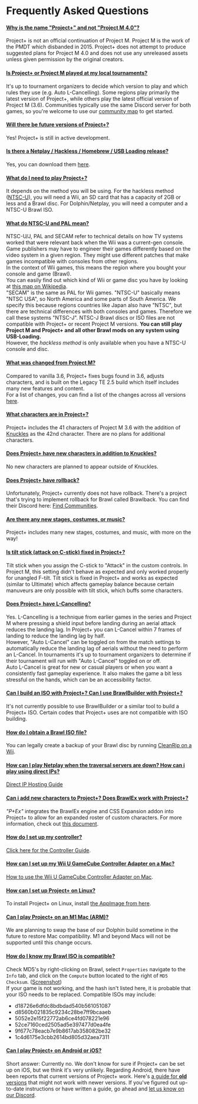 # Frequently Asked Questions

#### [Why is the name "Project+" and not "Project M 4.0"?](#name)
Project+ is not an official continuation of Project M. Project M is the work of the PMDT which disbanded in 2015. Project+ does not attempt to produce suggested plans for Project M 4.0 and does not use any unreleased assets unless given permission by the original creators.

#### [Is Project+ or Project M played at my local tournaments?](#played-at-my-tournament)
It's up to tournament organizers to decide which version to play and which rules they use (e.g. Auto L-Cancelling).
Some regions play primarily the latest version of Project+, while others play the latest official version of Project M (3.6).
Communities typically use the same Discord server for both games, so you're welcome to use our [community map](/find-communities) to get started.

#### [Will there be future versions of Project+?](#future-versions)
Yes! Project+ is still in active development.

#### [Is there a Netplay / Hackless / Homebrew / USB Loading release?](#releases)
Yes, you can download them [here](/download).

#### [What do I need to play Project+?](#requirements)
It depends on the method you will be using. For the hackless method ([NTSC-U](#ntsc-pal)), you will need a Wii, an SD card that has a capacity of 2GB or less and a Brawl disc. For Dolphin/Netplay, you will need a computer and a NTSC-U Brawl ISO.

#### [What do NTSC-U and PAL mean?](#ntsc-pal)
NTSC-U/J, PAL and SECAM refer to technical details on how TV systems worked that were relevant back when the Wii was a current-gen console. Game publishers may have to engineer their games differently based on the video system in a given region. They might use different patches that make games incompatible with consoles from other regions.\
In the context of Wii games, this means the region where you bought your console and game (Brawl).\
You can easily find out which kind of Wii or game disc you have by looking at [this map on Wikipedia](https://upload.wikimedia.org/wikipedia/commons/0/0d/PAL-NTSC-SECAM.svg).\
"SECAM" is the same as PAL for Wii games. "NTSC-U" basically means "NTSC USA", so North America and some parts of South America. We specify this because regions countries like Japan also have "NTSC", but there are technical differences with both consoles and games. Therefore we call these systems "NTSC-J". NTSC-J Brawl discs or ISO files are not compatible with Project+ or recent Project M versions. **You can still play Project M and Project+ and all other Brawl mods on any system using __USB-Loading__.**\
However, the *hackless method* is only available when you have a NTSC-U console and disc.

#### [What was changed from Project M?](#changes)
Compared to vanilla 3.6, Project+ fixes bugs found in 3.6, adjusts characters, and is built on the Legacy TE 2.5 build which itself includes many new features and content.\
For a list of changes, you can find a list of the changes across all versions [here](/changes/all).

#### [What characters are in Project+?](#characters)
Project+ includes the 41 characters of Project M 3.6 with the addition of [Knuckles](/knuckles) as the 42nd character.
There are no plans for additional characters.

#### [Does Project+ have new characters in addition to Knuckles?](#new-characters)
No new characters are planned to appear outside of Knuckles.

#### [Does Project+ have rollback?](#rollback)
Unfortunately, Project+ currently does not have rollback. There's a project that's trying to implement rollback for Brawl called Brawlback. You can find their Discord here: [Find Communities](/find-communities).

#### [Are there any new stages, costumes, or music?](#new-content)
Project+ includes many new stages, costumes, and music, with more on the way!

#### [Is tilt stick (attack on C-stick) fixed in Project+?](#tilt-stick)
Tilt stick when you assign the C-stick to "Attack" in the custom controls. In Project M, this setting didn't behave as expected and only worked properly for unangled F-tilt. Tilt stick is fixed in Project+ and works as expected (similar to Ultimate) which affects gameplay balance because certain manuveurs are only possible with tilt stick, which buffs some characters.

#### [Does Project+ have L-Cancelling?](#l-cancelling)
Yes. L-Cancelling is a technique from earlier games in the series and Project M where pressing a shield input before landing during an aerial attack reduces the landing lag. In Project+ you can L-Cancel within 7 frames of landing to reduce the landing lag by half.\
However, "Auto L-Cancel" can be toggled on from the match settings to automatically reduce the landing lag of aerials without the need to perform an L-Cancel. In tournaments it's up to tournament organizers to determine if their tournament will run with "Auto L-Cancel" toggled on or off.\
Auto L-Cancel is great for new or casual players or when you want a consistently fast gameplay experience. It also makes the game a bit less stressful on the hands, which can be an accessibility factor.

#### [Can I build an ISO with Project+? Can I use BrawlBuilder with Project+?](#build-iso)
It's not currently possible to use BrawlBuilder or a similar tool to build a Project+ ISO. Certain codes that Project+ uses are not compatible with ISO building.

#### [How do I obtain a Brawl ISO file?](#iso)
You can legally create a backup of your Brawl disc by running [CleanRip on a Wii](https://wiibrew.org/wiki/CleanRip).

#### [How can I play Netplay when the traversal servers are down? How can i play using direct IPs?](#netplay-direct-hosting)
[Direct IP Hosting Guide](https://www.smashladder.com/guides/view/26jo/direct-ip-hosting)

#### [Can i add new characters to Project+? Does BrawlEx work with Project+?](#adding-characters-brawlex)
*"P+Ex"* integrates the BrawlEx engine and CSS Expansion addon into Project+ to allow for an expanded roster of custom characters. For more information, check out [this document](https://docs.google.com/document/d/1mAoVGymOkL3FwiMxfEt1V24qxnAWiO8I66G3zlU0ij8/edit).

#### [How do I set up my controller?](#setup-controller)
[Click here for the Controller Guide](https://www.smashladder.com/guides/view/26oz/controller-guide-2-0).

#### [How can I set up my Wii U GameCube Controller Adapter on a Mac?](#wii-u-adapter-mac)
[How to use the Wii U GameCube Controller Adapter on Mac](https://wiki.dolphin-emu.org/index.php?title=How_to_use_the_Official_GameCube_Controller_Adapter_for_Wii_U_in_Dolphin#macOS).

#### [How can I set up Project+ on Linux?](#linux)
To install Project+ on Linux, install [the AppImage from here](https://github.com/jlambert360/FPM-AppImage/releases).

#### [Can I play Project+ on an M1 Mac (ARM)?](#m1-mac)
We are planning to swap the base of our Dolphin build sometime in the future to restore Mac compatibility. M1 and beyond Macs will not be supported until this change occurs.

#### [How do I know my Brawl ISO is compatible?](#iso-compatible)
Check MD5's by right-clicking on Brawl, select `Properties` navigate to the `Info` tab, and click on the `Compute` button located to the right of `MD5 Checksum`. ([Screenshot](https://i.imgur.com/xzye9my.png))\
If your game is  not working, and the hash isn't listed here, it is probable that your ISO needs to be replaced. Compatible ISOs may include:
* d18726e6dfdc8bdbdad540b561051087
* d8560b021835c9234c28be7ff9bcaaeb
* 5052e2e15f22772ab6ce4fd078221e96
* 52ce7160ced2505ad5e397477d0ea4fe
* 9f677c78eacb7e9b8617ab358082be32
* 1c4d6175e3cbb2614bd805d32aea7311

#### [Can I play Project+ on Android or iOS?](#android-ios)
Short answer: Currently no.
We don't know for sure if Project+ can be set up on iOS, but we think it's very unlikely.
Regarding Android, there have been reports that current versions of Project+ work. Here's [a guide for **old** versions](https://www.reddit.com/r/EmulationOnAndroid/comments/g39utj/how_to_run_project_and_other_brawl_mods_on/) that might not work with newer versions.
If you've figured out up-to-date instructions or have written a guide, go ahead and [let us know on our Discord](/discord).